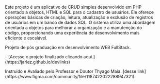 <p>Este projeto é um aplicativo de CRUD simples desenvolvido em PHP orientado a objetos, HTML e SQL para o cadastro de usuários. Ele oferece operações básicas de criação, leitura, atualização e exclusão de registros de usuários em um banco de dados SQL. O sistema utiliza uma abordagem orientada a objetos para melhorar a organização e a manutenção do código, proporcionando uma experiência de desenvolvimento mais eficiente e escalável.</p>
<p></p>Projeto de pós graduação em desenvolvimento WEB FullStack.</p>
- [Acesse o projeto finalizado clicando aqui.](https://jarlez.github.io/devlinks)
<p>Instruido e Avaliado pelo Professor e Doutor Thyago Maia. [desse link](https://www.figma.com/community/file/1187422022288947321).</p>
